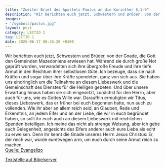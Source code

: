 ```yaml
---
title: "Zweiter Brief des Apostels Paulus an die Korinther 8,1-9"
description: "Wir berichten euch jetzt, Schwestern und Brüder, von der Gnade, die Gott den Gemeinden Mazedoniens erwiesen hat. Während sie durch große Not geprüft wurden, verwandelten sich ihre übergroße Freude und ihre tiefe Armut in den Reichtum ihrer selbstlosen Güte. Ich bezeuge, dass sie ...."
images:
- "/symbols/paulus.jpg"
layout: post
category: LECTIO 1
tag: LECTIO 1
date: 2025-06-17 06:30:20 +0100
---
```

Wir berichten euch jetzt, Schwestern und Brüder, von der Gnade, die Gott den Gemeinden Mazedoniens erwiesen hat.
Während sie durch große Not geprüft wurden, verwandelten sich ihre übergroße Freude und ihre tiefe Armut in den Reichtum ihrer selbstlosen Güte.
Ich bezeuge, dass sie nach Kräften und sogar über ihre Kräfte spendeten, ganz von sich aus.<!--more-->
Sie haben uns eindringlich um die Teilnahme an diesem Liebeswerk und die Gemeinschaft des Dienstes für die Heiligen gebeten.
Und über unsere Erwartung hinaus haben sie sich eingesetzt, zunächst für den Herrn, aber auch für uns, wie es Gottes Wille war.
Daraufhin ermutigten wir Titus, dieses Liebeswerk, das er früher bei euch begonnen hatte, nun auch zu vollenden.
Wie ihr aber an allem reich seid, an Glauben, Rede und Erkenntnis, an jedem Eifer und an der Liebe, die wir in euch begründet haben, so sollt ihr euch auch an diesem Liebeswerk mit reichlichen Spenden beteiligen.
Ich meine das nicht als strenge Weisung, aber ich gebe euch Gelegenheit, angesichts des Eifers anderer auch eure Liebe als echt zu erweisen.
Denn ihr kennt die Gnade unseres Herrn Jesus Christus: Er, der reich war, wurde euretwegen arm, um euch durch seine Armut reich zu machen.<br>
[Quelle: Evangelizo](https://evangeliumtagfuertag.org/DE/gospel)

[Textstelle auf Bibelserver](https://www.bibleserver.com/EU/2.Korinther8,1-9)
